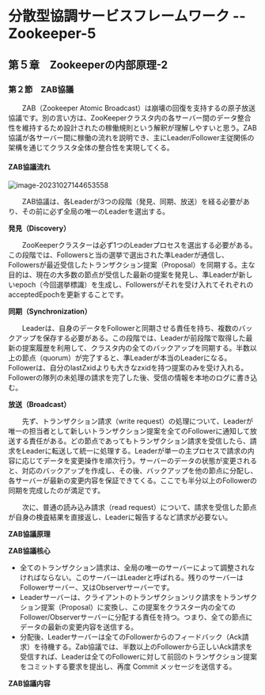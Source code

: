 # 分散型協調サービスフレームワーク -- Zookeeper-5

## 第５章　Zookeeperの内部原理-2

### 第２節　ZAB協議

　　ZAB（Zookeeper Atomic Broadcast）は崩壊の回復を支持するの原子放送協議です。別の言い方は、ZooKeeperクラスタ内の各サーバー間のデータ整合性を維持するため設計されたの稼働規則という解釈が理解しやすいと思う。ZAB協議が各サーバー間に稼働の流れを説明でき、主にLeader/Follower主従関係の架構を通じてクラスタ全体の整合性を実現してくる。

#### ZAB協議流れ

![image-20231027144653558](D:\OneDrive\picture\Typora\image-20231027144653558.png)

　　ZAB協議は、各Leaderが3つの段階（発見、同期、放送）を経る必要があり、その前に必ず全局の唯一のLeaderを選出する。

**発見（Discovery）**

　　ZooKeeperクラスターは必ず1つのLeaderプロセスを選出する必要がある。この段階では、Followersと当の選挙で選出された準Leaderが通信し、Followersが最近受信したトランザクション提案（Proposal）を同期する。主な目的は、現在の大多数の節点が受信した最新の提案を発見し、準Leaderが新しいepoch（今回選挙標識）を生成し、Followersがそれを受け入れてそれぞれのacceptedEpochを更新することです。

**同期（Synchronization）**

　　Leaderは、自身のデータをFollowerと同期させる責任を持ち、複数のバックアップを保存する必要がある。この段階では、Leaderが前段階で取得した最新の提案履歴を利用して、クラスタ内の全てのバックアップを同期する。半数以上の節点（quorum）が完了すると、準Leaderが本当のLeaderになる。Followerは、自分のlastZxidよりも大きなzxidを持つ提案のみを受け入れる。Followerの隊列の未処理の請求を完了した後、受信の情報を本地のログに書き込む。

**放送（Broadcast）**

　　先ず、トランザクション請求（write request）の処理について、Leaderが唯一の担当者として新しいトランザクション提案を全てのFollowerに通知して放送する責任がある。どの節点であってもトランザクション請求を受信したら、請求をLeaderに転送して統一に処理する。Leaderが単一の主プロセスで請求の内容に応じてデータを変更操作を順次行う。サーバーのデータの状態が変更されると、対応のバックアップを作成し、その後、バックアップを他の節点に分配し、各サーバーが最新の変更内容を保証できてくる。ここでも半分以上のFollowerの同期を完成したのが満足です。

　　次に、普通の読み込み請求（read request）について、請求を受信した節点が自身の検査結果を直接返し、Leaderに報告するなど請求が必要ない。

**ZAB協議原理**



**ZAB協議核心**

- 全てのトランザクション請求は、全局の唯一のサーバーによって調整されなければならない。このサーバーはLeaderと呼ばれる。残りのサーバーはFollowerサーバー、又はObserverサーバーです。
- Leaderサーバーは、クライアントのトランザクションリク請求をトランザクション提案（Proposal）に変換し、この提案をクラスター内の全てのFollower/Observerサーバーに分配する責任を持つ。つまり、全ての節点にデータの最新の変更内容を送信する。
- 分配後、Leaderサーバーは全てのFollowerからのフィードバック（Ack請求）を待機する。Zab協議では、半数以上のFollowerから正しいAck請求を受信すれば、Leaderは全てのFollowerに対して前回のトランザクション提案をコミットする要求を提出し、再度 Commit メッセージを送信する。

**ZAB協議内容**